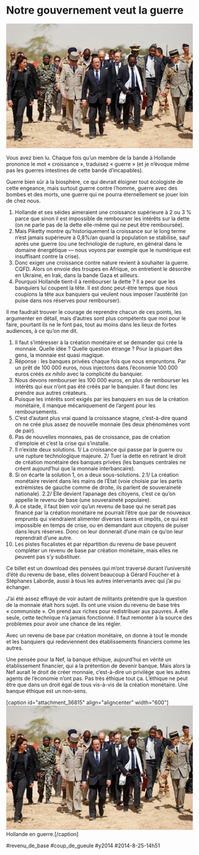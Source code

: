 # Notre gouvernement veut la guerre

![](_i/hollande-en-visite-au-mali.webp)

Vous avez bien lu. Chaque fois qu’un membre de la bande à Hollande prononce le mot « croissance », traduisez « guerre » (et je n’évoque même pas les guerres intestines de cette bande d’incapables).

Guerre bien sûr à la biosphère, ce qui devrait éloigner tout écologiste de cette engeance, mais surtout guerre contre l’homme, guerre avec des bombes et des morts, une guerre qui ne pourra éternellement se jouer loin de chez nous.

1. Hollande et ses séides aimeraient une croissance supérieure à 2 ou 3 % parce que sinon il est impossible de rembourser les intérêts sur la dette (on ne parle pas de la dette elle-même qui ne peut être remboursée).
2. Mais Piketty montre qu’historiquement la croissance sur le long terme n’est jamais supérieure à 0,8%/an quand la population se stabilise, sauf après une guerre (ou une technologie de rupture, en général dans le domaine énergétique — nous voyons par exemple que le numérique est insuffisant contre la crise).
3. Donc exiger une croissance contre nature revient à souhaiter la guerre. CQFD. Alors on envoie des troupes en Afrique, on entretient le désordre en Ukraine, en Irak, dans la bande Gaza et ailleurs.
4. Pourquoi Hollande tient-il à rembourser la dette ? Il a peur que les banquiers lui coupent la tête. Il est donc peut-être temps que nous coupions la tête aux banquiers qui veulent nous imposer l’austérité (on puise dans nos réserves pour rembourser).

Il me faudrait trouver le courage de reprendre chacun de ces points, les argumenter en détail, mais d’autres sont plus compétents que moi pour le faire, pourtant ils ne le font pas, tout au moins dans les lieux de fortes audiences, à ce qu’on me dit.

1. Il faut s’intéresser à la création monétaire et se demander qui crée la monnaie. Quelle idée ? Quelle question étrange ? Pour la plupart des gens, la monnaie est quasi magique.
2. Réponse : les banques privées chaque fois que nous empruntons. Par un prêt de 100 000 euros, nous injectons dans l’économie 100 000 euros créés *ex nihilo* avec la complicité du banquier.
3. Nous devons rembourser les 100 000 euros, en plus de rembourser les intérêts qui eux n’ont pas été créés par le banquier. Il faut donc les prendre aux autres créateurs.
4. Puisque les intérêts sont exigés par les banquiers en sus de la création monétaire, il manque mécaniquement de l’argent pour les remboursements.
5. C’est d’autant plus vrai quand la croissance stagne, c’est-à-dire quand on ne crée plus assez de nouvelle monnaie (les deux phénomènes vont de pair).
6. Pas de nouvelles monnaies, pas de croissance, pas de création d’emploie et c’est la crise qui s’installe.
7. Il n’existe deux solutions. 1/ La croissance qui passe par la guerre ou une rupture technologique majeure. 2/ Tuer la dette en retirant le droit de création monétaire des banques privées (les banques centrales ne créent aujourd’hui que la monnaie interbancaire).
8. Si on écarte la solution 1, on a deux sous-solutions. 2.1/ La création monétaire revient dans les mains de l’État (voie choisie par les partis extrémistes de gauche comme de droite, ils parlent de souveraineté nationale). 2.2/ Elle devient l’apanage des citoyens, c’est ce qu’on appelle le revenu de base (une souveraineté populaire).
9. À ce stade, il faut bien voir qu’un revenu de base qui ne serait pas financé par la création monétaire ne pourrait l’être que par de nouveaux emprunts qui viendraient alimenter diverses taxes et impôts, ce qui est impossible en temps de crise, ou en demandant aux citoyens de puiser dans leurs réserves. Donc on leur donnerait d’une main ce qu’on leur reprendrait d’une autre.
10. Les pistes fiscalistes et par répartition du revenu de base peuvent compléter un revenu de base par création monétaire, mais elles ne peuvent pas s’y substituer.

Ce billet est un download des pensées qui m’ont traversé durant l’université d’été du revenu de base, elles doivent beaucoup à Gérard Foucher et à Stéphanes Laborde, aussi à tous les autres intervenants avec qui j’ai pu échanger.

J’ai été assez effrayé de voir autant de militants prétendre que la question de la monnaie était hors sujet. Ils ont une vision du revenu de base très « communiste ». On prend aux riches pour redistribuer aux pauvres. À elle seule, cette technique n’a jamais fonctionné. Il faut remonter à la source des problèmes pour avoir une chance de les régler.

Avec un revenu de base par création monétaire, on donne à tout le monde et les banquiers qui redeviennent des établissements financiers comme les autres.

Une pensée pour la Nef, la banque éthique, aujourd’hui en vérité un établissement financier, qui a la prétention de devenir banque. Mais alors la Nef aurait le droit de créer monnaie, c’est-à-dire un privilège que les autres agents de l’économie n’ont pas. Pas très éthique tout ça. L’éthique ne peut être que dans un droit égal de tous vis-à-vis de la création monétaire. Une banque éthique est un non-sens.

[caption id="attachment\_36815" align="aligncenter" width="600"][![Hollande en guerre.](_i/hollande-en-visite-au-mali.webp)](http://www.melty.fr/tombouctou-tentative-d-attentat-deux-morts-et-plusieurs-blesses-galerie-462187-1373619.html) Hollande en guerre.[/caption]



#revenu_de_base #coup_de_gueule #y2014 #2014-8-25-14h51
